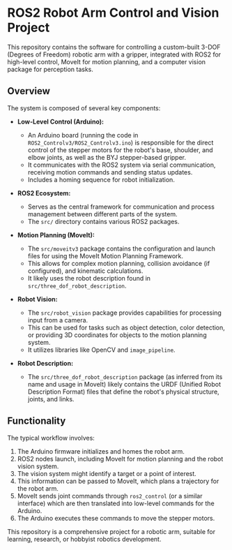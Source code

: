 # ROS2 Robot Arm Control and Vision Project

This repository contains the software for controlling a custom-built 3-DOF (Degrees of Freedom) robotic arm with a gripper, integrated with ROS2 for high-level control, MoveIt for motion planning, and a computer vision package for perception tasks.

## Overview

The system is composed of several key components:

*   **Low-Level Control (Arduino):**
    *   An Arduino board (running the code in `ROS2_Controlv3/ROS2_Controlv3.ino`) is responsible for the direct control of the stepper motors for the robot's base, shoulder, and elbow joints, as well as the BYJ stepper-based gripper.
    *   It communicates with the ROS2 system via serial communication, receiving motion commands and sending status updates.
    *   Includes a homing sequence for robot initialization.

*   **ROS2 Ecosystem:**
    *   Serves as the central framework for communication and process management between different parts of the system.
    *   The `src/` directory contains various ROS2 packages.

*   **Motion Planning (MoveIt):**
    *   The `src/moveitv3` package contains the configuration and launch files for using the MoveIt Motion Planning Framework.
    *   This allows for complex motion planning, collision avoidance (if configured), and kinematic calculations.
    *   It likely uses the robot description found in `src/three_dof_robot_description`.

*   **Robot Vision:**
    *   The `src/robot_vision` package provides capabilities for processing input from a camera.
    *   This can be used for tasks such as object detection, color detection, or providing 3D coordinates for objects to the motion planning system.
    *   It utilizes libraries like OpenCV and `image_pipeline`.

*   **Robot Description:**
    *   The `src/three_dof_robot_description` package (as inferred from its name and usage in MoveIt) likely contains the URDF (Unified Robot Description Format) files that define the robot's physical structure, joints, and links.

## Functionality

The typical workflow involves:
1.  The Arduino firmware initializes and homes the robot arm.
2.  ROS2 nodes launch, including MoveIt for motion planning and the robot vision system.
3.  The vision system might identify a target or a point of interest.
4.  This information can be passed to MoveIt, which plans a trajectory for the robot arm.
5.  MoveIt sends joint commands through `ros2_control` (or a similar interface) which are then translated into low-level commands for the Arduino.
6.  The Arduino executes these commands to move the stepper motors.

This repository is a comprehensive project for a robotic arm, suitable for learning, research, or hobbyist robotics development.
